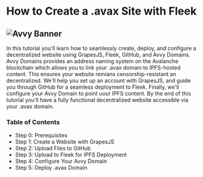 # How to Create a .avax Site with Fleek
![Avvy Banner](https://raw.githubusercontent.com/k0d3x8its/build-avax-site/refs/heads/master/src/assets/avvy-site-banner.PNG)
---
In this tutorial you'll learn how to seamlessly create, deploy, and configure a decentralized website using GrapesJS, Fleek, GitHub, and Avvy Domains. Avvy Domains provides an address naming system on the Avalanche blockchain which allows you to link your .avax domain to IPFS-hosted content. This ensures your website remians censorship-resistant an decentralized. We'll help you set up an account with GrapesJS, and guide you through GitHub for a seamless deployment to Fleek. Finally, we'll configure your Avvy Domain to point uour IPFS content. By the end of this tutorial you'll have a fully functional decentralized website accessible via your .avax domain.

### Table of Contents
- Step 0: Prerequisites
- Step 1: Create a Website with GrapesJS
- Step 2: Upload Files to GitHub
- Step 3: Upload to Fleek for IPFS Deployment
- Step 4: Configure Your Avvy Domain
- Step 5: Deploy .avax Domain